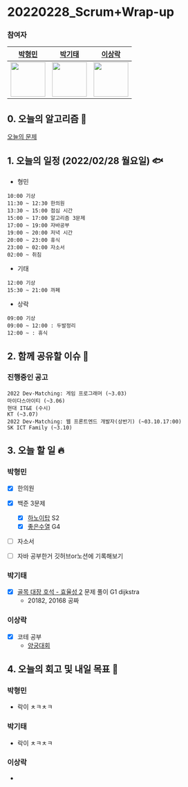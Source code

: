 # 20220228_Scrum+Wrap-up

### 참여자

| [박형민](https://github.com/npnppn)  | [박기태](https://github.com/idiot-kitto)   | [이상락](https://github.com/SangRakee)  |
| :------: | :------: | :------:
|<img src="https://github.com/npnppn.png" width="80"> | <img src="https://github.com/idiot-kitto.png" width="80">|<img src="https://github.com/SangRakee.png" width="80">

## 0. 오늘의 알고리즘 🎈
[오늘의 문제](
https://github.com/tony9402/baekjoon/blob/main/picked.md) 


## 1. 오늘의 일정 (2022/02/28 월요일) 🐟

- 형민
```
10:00 기상
11:30 ~ 12:30 한의원
13:30 ~ 15:00 점심 시간
15:00 ~ 17:00 알고리즘 3문제
17:00 ~ 19:00 자바공부
19:00 ~ 20:00 저녁 시간
20:00 ~ 23:00 휴식
23:00 ~ 02:00 자소서
02:00 ~ 취침
```

- 기태
```
12:00 기상
15:30 ~ 21:00 까페
```

- 상락
```
09:00 기상
09:00 ~ 12:00 : 두발정리
12:00 ~ : 휴식
```

## 2. 함께 공유할 이슈 💌



### 진행중인 공고
```
2022 Dev-Matching: 게임 프로그래머 (~3.03)
마이다스아이티 (~3.06)
현대 IT&E (수시)
KT (~3.07)
2022 Dev-Matching: 웹 프론트엔드 개발자(상반기) (~03.10.17:00)
SK ICT Family (~3.10)

```



## 3. 오늘 할 일 🔥



### 박형민
- [x] 한의원
- [x] 백준 3문제
    - [x] [하노이탑](https://www.acmicpc.net/problem/1914) S2
    - [x] [좋은수열](https://www.acmicpc.net/problem/2661) G4
- [ ] 자소서
- [ ] 자바 공부한거 깃허브or노션에 기록해보기




### 박기태
- [x] [골목 대장 호석 - 효율성 2](https://www.acmicpc.net/problem/20183) 문제 풀이 G1 dijkstra
    - 20182, 20168 공짜

### 이상락
- [x] 코테 공부
    -  [양궁대회](https://programmers.co.kr/learn/courses/30/lessons/92342)




## 4. 오늘의 회고 및 내일 목표 🎈


### 박형민

- 락이 ㅊㅋㅊㅋ


### 박기태

- 락이 ㅊㅋㅊㅋ

### 이상락
- 
